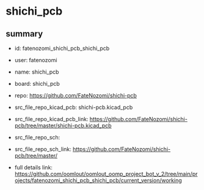 # shichi_pcb
 
## summary 
* id: fatenozomi_shichi_pcb_shichi_pcb
* user: fatenozomi
* name: shichi_pcb
* board: shichi_pcb
* repo: https://github.com/FateNozomi/shichi-pcb
* src_file_repo_kicad_pcb: shichi-pcb.kicad_pcb
* src_file_repo_kicad_pcb_link: https://github.com/FateNozomi/shichi-pcb/tree/master/shichi-pcb.kicad_pcb


* src_file_repo_sch: 
* src_file_repo_sch_link: https://github.com/FateNozomi/shichi-pcb/tree/master/
* full details link: https://github.com/oomlout/oomlout_oomp_project_bot_v_2/tree/main/projects/fatenozomi_shichi_pcb_shichi_pcb/current_version/working  






